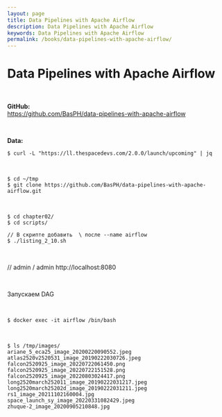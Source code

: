 ```yaml
---
layout: page
title: Data Pipelines with Apache Airflow
description: Data Pipelines with Apache Airflow
keywords: Data Pipelines with Apache Airflow
permalink: /books/data-pipelines-with-apache-airflow/
---
```


# Data Pipelines with Apache Airflow

<br/>

**GitHub:**  
https://github.com/BasPH/data-pipelines-with-apache-airflow

<br/>

**Data:**

```
$ curl -L "https://ll.thespacedevs.com/2.0.0/launch/upcoming" | jq
```

<br/>

```
$ cd ~/tmp
$ git clone https://github.com/BasPH/data-pipelines-with-apache-airflow.git
```

<br/>

```
$ cd chapter02/
$ cd scripts/

// В скрипте добавить  \ после --name airflow
$ ./listing_2_10.sh
```

<br/>

// admin / admin
http://localhost:8080

<br/>

Запускаем DAG

<br/>

```
$ docker exec -it airflow /bin/bash
```

<br/>

```
$ ls /tmp/images/
ariane_5_eca25_image_20200220090552.jpeg
atlas2520v2520531_image_20190222030726.jpeg
falcon2520925_image_20220722061450.png
falcon2520925_image_20220722151528.png
falcon2520925_image_20220803024417.png
long2520march252011_image_20190222031217.jpeg
long2520march25202d_image_20190222031211.jpeg
rs1_image_20211102160004.jpg
space_launch_sy_image_20220331082429.jpeg
zhuque-2_image_20200905210848.jpg

```
